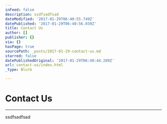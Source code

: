 ```yaml
---
inFeed: false
description: ssdfsadfsad
dateModified: '2017-01-29T06:40:55.749Z'
datePublished: '2017-01-29T06:40:56.039Z'
title: Contact Us
author: []
publisher: {}
via: {}
hasPage: true
sourcePath: _posts/2017-01-29-contact-us.md
starred: false
datePublishedOriginal: '2017-01-29T06:40:44.289Z'
url: contact-us/index.html
_type: Blurb

---
```

# Contact Us

---

ssdfsadfsad